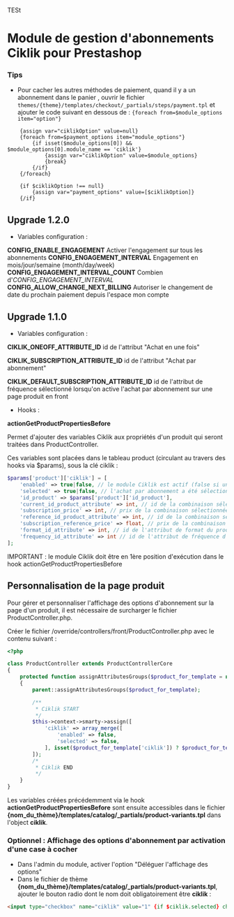 TESt
# Module de gestion d'abonnements Ciklik pour Prestashop

### Tips

* Pour cacher les autres méthodes de paiement, quand il y a un abonnement dans le panier ,
ouvrir le fichier `themes/{theme}/templates/checkout/_partials/steps/payment.tpl` et ajouter le code suivant en dessous de :
`{foreach from=$module_options item="option"}`

```
    {assign var="ciklikOption" value=null}
    {foreach from=$payment_options item="module_options"}
        {if isset($module_options[0]) && $module_options[0].module_name == 'ciklik'}
            {assign var="ciklikOption" value=$module_options}
            {break}
        {/if}
    {/foreach}

    {if $ciklikOption !== null}
        {assign var="payment_options" value=[$ciklikOption]}
    {/if}
```

## Upgrade 1.2.0

- Variables configuration :

**CONFIG_ENABLE_ENGAGEMENT** Activer l'engagement sur tous les abonnements
**CONFIG_ENGAGEMENT_INTERVAL** Engagement en mois/jour/semaine (month/day/week)
**CONFIG_ENGAGEMENT_INTERVAL_COUNT** Combien d'*CONFIG_ENGAGEMENT_INTERVAL*
**CONFIG_ALLOW_CHANGE_NEXT_BILLING** Autoriser le changement de date du prochain paiement depuis l'espace mon compte

## Upgrade 1.1.0

- Variables configuration :

**CIKLIK_ONEOFF_ATTRIBUTE_ID** id de l'attribut "Achat en une fois"

**CIKLIK_SUBSCRIPTION_ATTRIBUTE_ID** id de l'attribut "Achat par abonnement"

**CIKLIK_DEFAULT_SUBSCRIPTION_ATTRIBUTE_ID** id de l'attribut de fréquence sélectionné lorsqu'on active l'achat par abonnement sur une page produit en front

- Hooks :

**actionGetProductPropertiesBefore**

Permet d'ajouter des variables Ciklik aux propriétés d'un produit qui seront traitées dans ProductController.

Ces variables sont placées dans le tableau product (circulant au travers des hooks via $params), sous la clé ciklik :

```php
$params['product']['ciklik'] = [
    'enabled' => true|false, // le module Ciklik est actif (false si un code VPC est actif)
    'selected' => true|false, // l'achat par abonnement a été sélectionné pour le produit affiché
    'id_product' => $params['product']['id_product'],
    'current_id_product_attribute' => int, // id de la combinaison sélectionnée
    'subscription_price' => int, // prix de la combinaison sélectionnée
    'reference_id_product_attribute' => int, // id de la combinaison sélectionnée en version "achat en une fois"
    'subscription_reference_price' => float, // prix de la combinaison sélectionnée en version "achat en une fois"
    'format_id_attribute' => int, // id de l'attribut de format du produit (ex unité, lot de 2,3,4...)
    'frequency_id_attribute' => int // id de l'attribut de fréquence d'abonnement sélectionné
];
```

IMPORTANT : le module Ciklik doit être en 1ère position d'exécution dans le hook actionGetProductPropertiesBefore


## Personnalisation de la page produit

Pour gérer et personnaliser l'affichage des options d'abonnement sur la page d'un produit, il est nécessaire de surcharger le fichier ProductController.php.

Créer le fichier /override/controllers/front/ProductController.php avec le contenu suivant :

```php
<?php

class ProductController extends ProductControllerCore
{
    protected function assignAttributesGroups($product_for_template = null)
    {
        parent::assignAttributesGroups($product_for_template);

        /**
         * Ciklik START
         */
        $this->context->smarty->assign([
            'ciklik' => array_merge([
                'enabled' => false,
                'selected' => false,
            ], isset($product_for_template['ciklik']) ? $product_for_template['ciklik'] : []),
        ]);
        /*
         * Ciklik END
         */
    }
}
```

Les variables créées précédemment via le hook **actionGetProductPropertiesBefore** sont ensuite accessibles dans le fichier **{nom_du_thème}/templates/catalog/_partials/product-variants.tpl** dans l'object **ciklik**.

### Optionnel : Affichage des options d'abonnement par activation d'une case à cocher

* Dans l'admin du module, activer l'option "Déléguer l'affichage des options"
* Dans le fichier de thème **{nom_du_thème}/templates/catalog/_partials/product-variants.tpl**, ajouter le bouton radio dont le nom doit obligatoirement être **ciklik** :
```html
<input type="checkbox" name="ciklik" value="1" {if $ciklik.selected} checked="checked"{/if}>
```
